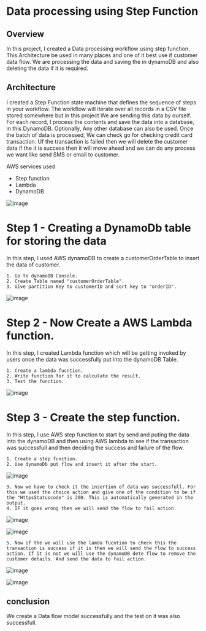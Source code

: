 # Data processing using Step Function

## Overview
In this project, I created a Data processing workflow using step function. This Architecture be used in many places and one of it best use if customer data flow. We are processing the data and saving the in dynamoDB and also deleting the data if it is required.


## Architecture

I created a Step Function state machine that defines the sequence of steps in your workflow. The workflow will iterate over all records in a CSV file stored somewhere but in this project We are sending this data by ourself. For each record, I
process the contents and save the data into a database, in this DynamoDB. Optionally, Any other database can also be used. Once the batch of data is processed, We can check go for checking credit card transaction. Uf the transaction is failed then we will delete the customer data if the it is success then it will move ahead and we can do any process we want like send SMS or email to customer.

AWS services used

- Step function
- Lambda
- DynamoDB

![image](https://github.com/Abhishek9821228/CarHub/assets/135989734/c76fa916-8c14-4e2b-88e0-0f70a073d479)

# Step 1 - Creating a DynamoDb table for storing the data

In this step, I used AWS dynamoDB to create a customerOrderTable to insert the data of customer.

    1. Go to dynamoDB Console.
    2. Create Table named "customerOrderTable".
    3. Give partition Key to customerID and sort key to "orderID".


![image](https://github.com/Abhishek9821228/CarHub/assets/135989734/983883f2-2a31-40ca-94d0-647acf0a8c43)


# Step 2 - Now Create a AWS Lambda function.

In this step, I created Lambda function which will be getting invoked by users once the data was successfully put into the dynamoDB Table. 

    1. Create a lambda fucntion.
    2. Write function for it to calculate the result.
    3. Test the function.


![image](https://github.com/Abhishek9821228/CarHub/assets/135989734/14523a7c-8fd7-4c97-9124-a725cc858275)


# Step 3 - Create the step function.

In this step, I use AWS step function to start by send and puting the data into the dynamoDB and then using AWS lambda to see if the transaction was successfull and then deciding the success and failure of the flow. 

    1. Create a step function.
    2. Use dynamoDb put flow and insert it after the start.


![image](https://github.com/Abhishek9821228/CarHub/assets/135989734/59565ae5-fe70-4998-8517-35feb5e3c643)

    3. Now we have to check it the insertion of data was successfull. For this we used the choice action and give one of the condition to be if the "HttpsStatuscode" is 200. This is automatically generated in the output.
    4. IF it goes wrong then we will send the flow to fail action.


![image](https://github.com/Abhishek9821228/CarHub/assets/135989734/3aa37632-2bac-45f1-a8e8-31c43ed20cc5)

![image](https://github.com/Abhishek9821228/CarHub/assets/135989734/d1f21332-98d9-4c59-aaa8-4d4a7eaff2a8)

    5. Now if the we will use the lamda fucntion to check this the transaction is success if it is then we will send the flow to success action. If it is not we will use the dynamoDB dete flow to remove the customer details. And send the data to fail action.


![image](https://github.com/Abhishek9821228/CarHub/assets/135989734/c76fa916-8c14-4e2b-88e0-0f70a073d479)

![image](https://github.com/Abhishek9821228/CarHub/assets/135989734/f0dc580e-856d-4d2e-b059-12e1b9bf7ebf)

## conclusion

We create a Data flow model successfully and the test on it was also successfull.
